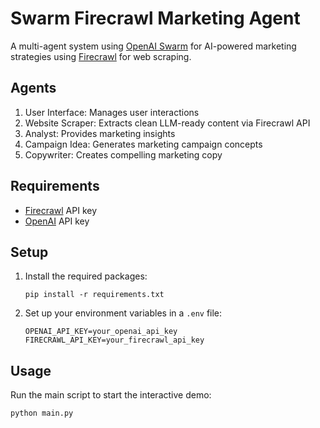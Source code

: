 # Swarm Firecrawl Marketing Agent

A multi-agent system using [OpenAI Swarm](https://github.com/openai/swarm) for AI-powered marketing strategies using [Firecrawl](https://firecrawl.dev) for web scraping.

## Agents

1. User Interface: Manages user interactions
2. Website Scraper: Extracts clean LLM-ready content via Firecrawl API
3. Analyst: Provides marketing insights
4. Campaign Idea: Generates marketing campaign concepts
5. Copywriter: Creates compelling marketing copy

## Requirements

- [Firecrawl](https://firecrawl.dev) API key
- [OpenAI](https://platform.openai.com/api-keys) API key

## Setup

1. Install the required packages:
   ```
   pip install -r requirements.txt
   ```

2. Set up your environment variables in a `.env` file:
   ```
   OPENAI_API_KEY=your_openai_api_key
   FIRECRAWL_API_KEY=your_firecrawl_api_key
   ```

## Usage

Run the main script to start the interactive demo:

```
python main.py
```